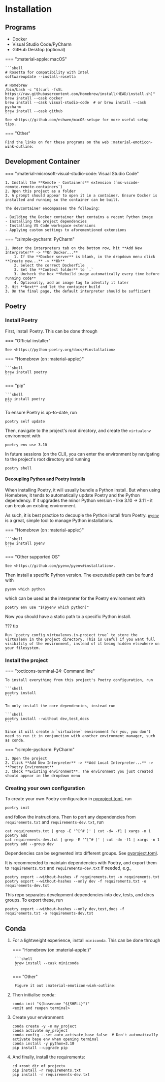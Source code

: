 # Installation

## Programs

- Docker
- Visual Studio Code/PyCharm
- GitHub Desktop (optional)

=== ":material-apple: macOS"

    ```shell
    # Rosetta for compatibility with Intel
    softwareupdate --install-rosetta

    # Homebrew
    /bin/bash -c "$(curl -fsSL https://raw.githubusercontent.com/Homebrew/install/HEAD/install.sh)"
    brew install --cask docker
    brew install --cask visual-studio-code  # or brew install --cask pycharm
    brew install --cask github
    ```
    See <https://github.com/eshwen/macOS-setup> for more useful setup tips.

=== "Other"

    Find the links on for these programs on the web :material-emoticon-wink-outline:

## Development Container

=== ":material-microsoft-visual-studio-code: Visual Studio Code"

    1. Install the **Remote - Containers** extension (`ms-vscode-remote.remote-containers`)
    2. Open this project as a folder
    3. A prompt should appear to open it in a container. Ensure Docker is installed and running so the container can be built.

    The devcontainer encompasses the following:

    - Building the Docker container that contains a recent Python image
    - Installing the project dependencies
    - Installing VS Code workspace extensions
    - Applying custom settings to aforementioned extensions

=== ":simple-pycharm: PyCharm"

    1. Under the interpreters tab on the bottom row, hit **Add New Interpreter** -> **On Docker...**
        1. If the **Docker server** is blank, in the dropdown menu click **Create new...** -> **Ok**
        2. Select the correct Dockerfile
        3. Set the **Context folder** to `.`
        3. Uncheck the box **Rebuild image automatically every time before running code**
        4. Optionally, add an image tag to identify it later
    2. Hit **Next** and let the container build
    3. On the final page, the default interpreter should be sufficient

## Poetry

### Install Poetry

First, install Poetry. This can be done through

=== "Official installer"

    See <https://python-poetry.org/docs/#installation>

=== "Homebrew (on :material-apple:)"

    ```shell
    brew install poetry
    ```

=== "pip"

    ```shell
    pip install poetry
    ```

To ensure Poetry is up-to-date, run

```shell
poetry self update
```

Then, navigate to the project's root directory, and create the `virtualenv` environment with

```shell
poetry env use 3.10
```

In future sessions (on the CLI), you can enter the environment by navigating to the project's root directory and running

```shell
poetry shell
```

#### Decoupling Python and Poetry installs

When installing Poetry, it will usually bundle a Python install. But when using Homebrew, it tends to automatically
update Poetry and the Python dependency. If it upgrades the minor Python version - like 3.10 -> 3.11 - it can break an
existing environment.

As such, it is best practice to decouple the Python install from Poetry. [`pyenv`](https://github.com/pyenv/pyenv) is a
great, simple tool to manage Python installations.

=== "Homebrew (on :material-apple:)"

    ```shell
    brew install pyenv
    ```

=== "Other supported OS"

    See <https://github.com/pyenv/pyenv#installation>.

Then install a specific Python version. The executable path can be found with

```shell
pyenv which python
```

which can be used as the interpreter for the Poetry environment with

```shell
poetry env use "$(pyenv which python)"
```

Now you should have a static path to a specific Python install.

??? tip

    Run `poetry config virtualenvs.in-project true` to store the virtualenv in the project directory. This is useful if you want full visibility of the environment, instead of it being hidden elsewhere on your filesystem.

### Install the project

=== ":octicons-terminal-24: Command line"

    To install everything from this project's Poetry configuration, run

    ```shell
    poetry install
    ```

    To only install the core dependencies, instead run

    ```shell
    poetry install --without dev,test,docs
    ```

    Since it will create a `virtualenv` environment for you, you don't need to run it in conjunction with another environment manager, such as conda.

=== ":simple-pycharm: PyCharm"

    1. Open the project
    2. Click **Add New Interpreter** -> **Add Local Interpreter...** -> **Poetry Environment**
    3. Check **Existing environment**. The environment you just created should appear in the dropdown menu

### Creating your own configuration

To create your own Poetry configuration in [pyproject.toml], run

```shell
poetry init
```

and follow the instructions. Then to port any dependencies from ``requirements.txt`` and ``requirements-dev.txt``, run

```shell
cat requirements.txt | grep -E '^[^# ]' | cut -d= -f1 | xargs -n 1 poetry add
cat requirements-dev.txt | grep -E '^[^# ]' | cut -d= -f1 | xargs -n 1 poetry add --group dev
```

Dependencies can be segmented into different groups. See [pyproject.toml].

It is recommended to maintain dependencies with Poetry, and export them to ``requirements.txt``
and ``requirements-dev.txt`` if needed, e.g.,

```shell
poetry export --without-hashes -f requirements.txt -o requirements.txt
poetry export --without-hashes --only dev -f requirements.txt -o requirements-dev.txt
```

This repo separates development dependencies into dev, tests, and docs groups. To export these, run

```shell
poetry export --without-hashes --only dev,test,docs -f requirements.txt -o requirements-dev.txt
```

## Conda

1. For a lightweight experience, install `miniconda`. This can be done through

    === "Homebrew (on :material-apple:)"

        ```shell
        brew install --cask miniconda
        ```

    === "Other"

        Figure it out :material-emoticon-wink-outline:

2. Then initialise conda:

    ```shell
    conda init "$(basename "${SHELL}")"
    <exit and reopen terminal>
    ```

3. Create your environment:

    ```shell
    conda create -y -n my_project
    conda activate my_project
    conda config --set auto_activate_base false  # Don't automatically activate base env when opening terminal
    conda install -y python=3.10
    pip install --upgrade pip
    ```

4. And finally, install the requirements:

    ```shell
    cd <root dir of project>
    pip install -r requirements.txt
    pip install -r requirements-dev.txt
    ```

[pyproject.toml]: https://github.com/eshwen/ds-python-boilerplate/blob/main/pyproject.toml
